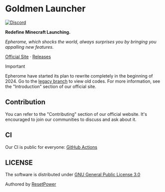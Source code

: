 # Goldmen Launcher

[![Discord](https://img.shields.io/discord/941245225588908044.svg?label=&logo=discord&logoColor=ffffff&color=7389D8&labelColor=6A7EC2)](https://discord.gg/ptPt44NPyR)

**Redefine Minecraft Launching.**

_Epherome, which shocks the world, always surprises you by bringing you appalling new features._

[Official Site](https://epherome.com) · [Releases](https://github.com/ResetPower/Epherome/releases)

> [!IMPORTANT]
> Epherome have started its plan to rewrite completely in the beginning of 2024. Go to the [legacy branch](https://github.com/ResetPower/Epherome/tree/legacy) to view old codes. For more information, see the "Introduction" section of our official site.

## Contribution

You can refer to the "Contributing" section of our official website. It's encouraged to join our communities to discuss and ask about it.

## CI

Our CI is public for everyone: [GitHub Actions](https://github.com/ResetPower/Epherome/actions)

## LICENSE

The software is distributed under [GNU General Public License 3.0](LICENSE)

Authored by [ResetPower](https://github.com/ResetPower)
